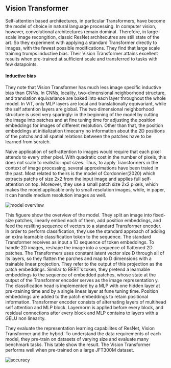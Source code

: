 ## Vision Transformer


Self-attention based architectures, in particular Transformers, have become the model of choice in natural language processing. In computer vision, however, convolutional architectures remain dominat. Therefore, in large-scale image recongition, classic ResNet architecutres are still state of the art. So they experiment with applying a standard Transformer directly to images, with the fewest possible modifications. They find that large scale training trumps inductive bias. Their Vision Transformer attains excellent results when pre-trained at sufficient scale and transferred to tasks with few datapoints.

#### Inductive bias

They note that Vision Transformer has much less image specific inductive bias than CNNs. In CNNs, locality, two-dimensional neighborhood structure, and translation equivariance are baked into each layer throughout the whole model. In ViT, only MLP layers are local and translationally equivariant, while the self attention layers are global. The two dimensional neighborhood structure is used very sparingly: in the beginning of the model by cutting the image into patches and at fine tuning time for adjusting the position embeddings for images of different resolution. Other than that, the position embeddings at initialization timecarry no information about the 2D positions of the patchs and all spatial relations between the patches have to be learned from scratch.

Naive application of self-attention to images would require that each pixel attends to every other pixel. With quadratic cost in the number of pixels, this does not scale to realistic input sizes. Thus, to apply Transformers in the context of image processing, several approximations have been traied in the past. Most related to theirs is the model of Cordonnier(2020) which extracts patchs of size 2x2 from the input image and applies full self-attention on top. Moreover, they use a small patch size 2x2 pixels, which makes the model applicable only to small resolution images, while, in paper, it can handle medium resolution images as well.

![model overview](https://user-images.githubusercontent.com/90513931/217997257-880e2574-c11e-4a3d-a432-f7a971dcd1dc.png)


This figuere show the overview of the model. They split an image into fixed-size patches, linearly embed each of them, add position embeddings, and feed the resilting sequence of vectors to a standard Transformer encoder. In order to perform classification, they use the standard approach of adding an extra learnable classification token to the sequence. The standard Transformer receives as input a 1D sequence of token embeddings. To handle 2D images, reshape the image into a sequence of flattened 2D patches. The Transformers uses constant latent vector size D through all of its layers, so they flatten the parches and map to D dimensions with a trainable linear projection. They refer to the output of this projection as the patch embeddings. Similar to BERT's token, they pretend a learnable embeddings to the sequence of embedded patches, whose state at the output of the Transformer encoder serves as the image representation y. The classification head is implemented by a MLP with one hidden layer at pre-training time and by a single linear layer at fune tuning time. Position embeddings are added to the patch embeddings to retain positional information. Transformer encoder consists of alternating layers of multihead self attention and MLP block. Layernorm is applied before every block, and residual connections after every block and MLP contains to layers with a GELU non linearity.

They evaluate the representation learning capabilites of ResNet, Vision Transformer and the hybrid. To understand the data requirements of each model, they pre-train on datasets of varying size and evaluate many benchmark tasks. This table show the result. The Vision Transformer performs well when pre-trained on a large JFT300M dataset.

![accuracy](https://user-images.githubusercontent.com/90513931/217997265-57a0c886-0c22-4d72-820f-e706a63b30c6.png)

